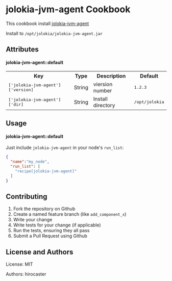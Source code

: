 jolokia-jvm-agent Cookbook
==========================

This cookbook install [jolokia-jvm-agent](http://www.jolokia.org/download.html)

Install to `/opt/jolokia/jolokia-jvm-agent.jar`

Attributes
----------

#### jolokia-jvm-agent::default
<table>
  <tr>
    <th>Key</th>
    <th>Type</th>
    <th>Description</th>
    <th>Default</th>
  </tr>
  <tr>
    <td><tt>['jolokia-jvm-agent']['version]</tt></td>
    <td>String</td>
    <td>viersion number</td>
    <td><tt>1.2.3</tt></td>
  </tr>
  <tr>
    <td><tt>['jolokia-jvm-agent']['dir]</tt></td>
    <td>String</td>
    <td>Install directory</td>
    <td><tt>/opt/jolokia</tt></td>
  </tr>
</table>

Usage
-----
#### jolokia-jvm-agent::default

Just include `jolokia-jvm-agent` in your node's `run_list`:

```json
{
  "name":"my_node",
  "run_list": [
    "recipe[jolokia-jvm-agent]"
  ]
}
```

Contributing
------------

1. Fork the repository on Github
2. Create a named feature branch (like `add_component_x`)
3. Write your change
4. Write tests for your change (if applicable)
5. Run the tests, ensuring they all pass
6. Submit a Pull Request using Github

License and Authors
-------------------
License: MIT

Authors: hirocaster
